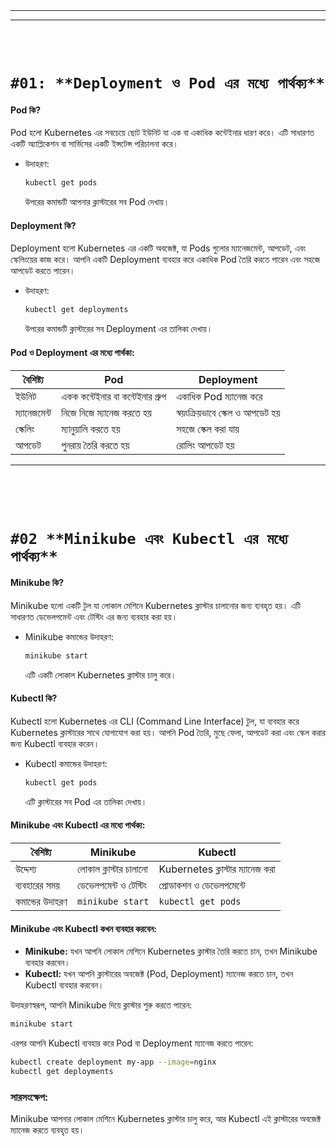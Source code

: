 <br>
<br>

---
---

<br>
<br>



# `#01: **Deployment ও Pod এর মধ্যে পার্থক্য**`

#### **Pod কি?**
Pod হলো Kubernetes এর সবচেয়ে ছোট ইউনিট যা এক বা একাধিক কন্টেইনার ধারণ করে। এটি সাধারণত একটি অ্যাপ্লিকেশন বা সার্ভিসের একটি ইন্সটেন্স পরিচালনা করে।

- উদাহরণ:
  ```bash
  kubectl get pods
  ```

  উপরের কমান্ডটি আপনার ক্লাস্টারের সব Pod দেখায়।

#### **Deployment কি?**
Deployment হলো Kubernetes এর একটি অবজেক্ট, যা Pods গুলোর ম্যানেজমেন্ট, আপডেট, এবং স্কেলিংয়ের কাজ করে। আপনি একটি Deployment ব্যবহার করে একাধিক Pod তৈরি করতে পারেন এবং সহজে আপডেট করতে পারেন।

- উদাহরণ:
  ```bash
  kubectl get deployments
  ```

  উপরের কমান্ডটি ক্লাস্টারের সব Deployment এর তালিকা দেখায়।

#### **Pod ও Deployment এর মধ্যে পার্থক্য:**

| বৈশিষ্ট্য          | Pod                              | Deployment                       |
| ------------------ | -------------------------------- | -------------------------------- |
| ইউনিট              | একক কন্টেইনার বা কন্টেইনার গ্রুপ | একাধিক Pod ম্যানেজ করে           |
| ম্যানেজমেন্ট       | নিজে নিজে ম্যানেজ করতে হয়       | স্বয়ংক্রিয়ভাবে স্কেল ও আপডেট হয় |
| স্কেলিং            | ম্যানুয়ালি করতে হয়             | সহজে স্কেল করা যায়              |
| আপডেট             | পুনরায় তৈরি করতে হয়            | রোলিং আপডেট হয়                  |

---

<br>
<br>
<br>


# `#02 **Minikube এবং Kubectl এর মধ্যে পার্থক্য**`

#### **Minikube কি?**
Minikube হলো একটি টুল যা লোকাল মেশিনে Kubernetes ক্লাস্টার চালানোর জন্য ব্যবহৃত হয়। এটি সাধারণত ডেভেলপমেন্ট এবং টেস্টিং এর জন্য ব্যবহার করা হয়।

- Minikube কমান্ডের উদাহরণ:
  ```bash
  minikube start
  ```

  এটি একটি লোকাল Kubernetes ক্লাস্টার চালু করে।

#### **Kubectl কি?**
Kubectl হলো Kubernetes এর CLI (Command Line Interface) টুল, যা ব্যবহার করে Kubernetes ক্লাস্টারের সাথে যোগাযোগ করা হয়। আপনি Pod তৈরি, মুছে ফেলা, আপডেট করা এবং স্কেল করার জন্য Kubectl ব্যবহার করেন।

- Kubectl কমান্ডের উদাহরণ:
  ```bash
  kubectl get pods
  ```

  এটি ক্লাস্টারের সব Pod এর তালিকা দেখায়।

#### **Minikube এবং Kubectl এর মধ্যে পার্থক্য:**

| বৈশিষ্ট্য    | Minikube                         | Kubectl                        |
| ------------| -------------------------------- | ------------------------------ |
| উদ্দেশ্য    | লোকাল ক্লাস্টার চালানো            | Kubernetes ক্লাস্টার ম্যানেজ করা |
| ব্যবহারের সময় | ডেভেলপমেন্ট ও টেস্টিং           | প্রোডাকশন ও ডেভেলপমেন্টে       |
| কমান্ডের উদাহরণ | `minikube start`               | `kubectl get pods`             |

#### **Minikube এবং Kubectl কখন ব্যবহার করবেন:**

- **Minikube:** যখন আপনি লোকাল মেশিনে Kubernetes ক্লাস্টার তৈরি করতে চান, তখন Minikube ব্যবহার করবেন।
- **Kubectl:** যখন আপনি ক্লাস্টারের অবজেক্ট (Pod, Deployment) ম্যানেজ করতে চান, তখন Kubectl ব্যবহার করবেন।

উদাহরণস্বরূপ, আপনি Minikube দিয়ে ক্লাস্টার শুরু করতে পারেন:
```bash
minikube start
```

এরপর আপনি Kubectl ব্যবহার করে Pod বা Deployment ম্যানেজ করতে পারেন:
```bash
kubectl create deployment my-app --image=nginx
kubectl get deployments
```

### **সারসংক্ষেপ:**
Minikube আপনার লোকাল মেশিনে Kubernetes ক্লাস্টার চালু করে, আর Kubectl এই ক্লাস্টারের অবজেক্ট ম্যানেজ করতে ব্যবহৃত হয়।


